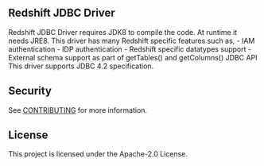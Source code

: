 ## Redshift JDBC Driver

Redshift JDBC Driver requires JDK8 to compile the code. At runtime it needs
JRE8. This driver has many Redshift specific features such as,
    - IAM authentication
    - IDP authentication
    - Redshift specific datatypes support
    - External schema support as part of getTables() and getColumns() JDBC API
This driver supports JDBC 4.2 specification.

## Security

See [CONTRIBUTING](CONTRIBUTING.md#security-issue-notifications) for more information.

## License

This project is licensed under the Apache-2.0 License.

